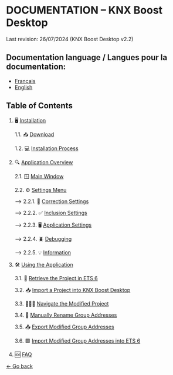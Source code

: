 # DOCUMENTATION – KNX Boost Desktop

Last revision: 26/07/2024 (KNX Boost Desktop v2.2)

## Documentation language / Langues pour la documentation:
- [Français](README.md)
- [English](README-EN.md)

## Table of Contents
1. 🖥 [Installation](Installation/installation-en.md)

    1.1. 📥 [Download](Installation/download.md)

    1.2. 💻 [Installation Process](Installation/installingtheapp.md)

2. 🔍 [Application Overview](#application-overview)

    2.1. 🪟 [Main Window](#main-window)

    2.2. ⚙️ [Settings Menu](#settings-menu)

      --> 2.2.1. 📝 [Correction Settings](#correction-settings)

      --> 2.2.2. ✅ [Inclusion Settings](#information)

      --> 2.2.3. 🖥 [Application Settings](#application-settings)

      --> 2.2.4. 🪲 [Debugging](#debugging)

      --> 2.2.5. 💡 [Information](#information)

4. 🛠 [Using the Application](#using-the-application)

    3.1. 📁 [Retrieve the Project in ETS 6](#retrieve-the-project-in-ets-6)

    3.2. 📥 [Import a Project into KNX Boost Desktop](#import-a-project-into-knx-boost-desktop)

    3.3. 🚶‍♂️‍➡️ [Navigate the Modified Project](#navigate-the-modified-project)

    3.4. 📝 [Manually Rename Group Addresses](#manually-rename-group-addresses)

    3.5. 📤 [Export Modified Group Addresses](UtilisationApplication/EN-export-modified-group-addresses.md)

    3.6. 🟩 [Import Modified Group Addresses into ETS 6](UtilisationApplication/EN-import-modified-group-addresses-into-ets-6.md)

4. 🆘 [FAQ](FAQ/faq-en.md)


[← Go back](../)
